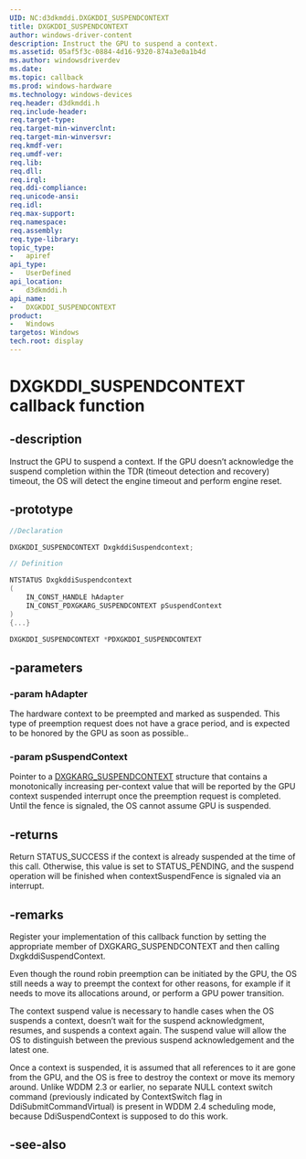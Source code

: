 ```yaml
---
UID: NC:d3dkmddi.DXGKDDI_SUSPENDCONTEXT
title: DXGKDDI_SUSPENDCONTEXT
author: windows-driver-content
description: Instruct the GPU to suspend a context.
ms.assetid: 05af5f3c-0884-4d16-9320-874a3e0a1b4d
ms.author: windowsdriverdev
ms.date:
ms.topic: callback
ms.prod: windows-hardware
ms.technology: windows-devices
req.header: d3dkmddi.h
req.include-header:
req.target-type:
req.target-min-winverclnt:
req.target-min-winversvr:
req.kmdf-ver:
req.umdf-ver:
req.lib:
req.dll:
req.irql:
req.ddi-compliance:
req.unicode-ansi:
req.idl:
req.max-support:
req.namespace:
req.assembly:
req.type-library:
topic_type:
-	apiref
api_type:
-	UserDefined
api_location:
-	d3dkmddi.h
api_name:
-	DXGKDDI_SUSPENDCONTEXT
product:
-	Windows
targetos: Windows
tech.root: display
---
```


# DXGKDDI_SUSPENDCONTEXT callback function

## -description

Instruct the GPU to suspend a context. If the GPU doesn’t acknowledge the suspend completion within the TDR (timeout detection and recovery) timeout, the OS will detect the engine timeout and perform engine reset.

## -prototype

```cpp
//Declaration

DXGKDDI_SUSPENDCONTEXT DxgkddiSuspendcontext;

// Definition

NTSTATUS DxgkddiSuspendcontext
(
	IN_CONST_HANDLE hAdapter
	IN_CONST_PDXGKARG_SUSPENDCONTEXT pSuspendContext
)
{...}

DXGKDDI_SUSPENDCONTEXT *PDXGKDDI_SUSPENDCONTEXT


```

## -parameters

### -param hAdapter

The hardware context to be preempted and marked as suspended. This type of preemption request does not have a grace period, and is expected to be honored by the GPU as soon as possible..

### -param pSuspendContext

Pointer to a [DXGKARG_SUSPENDCONTEXT](ns-d3dkmddi-_dxgkarg_suspendcontext.md) structure that contains a monotonically increasing per-context value that will be reported by the GPU context suspended interrupt once the preemption request is completed. Until the fence is signaled, the OS cannot assume GPU is suspended.

## -returns

Return STATUS_SUCCESS if the context is already suspended at the time of this call. Otherwise, this value is set to STATUS_PENDING, and the suspend operation will be finished when contextSuspendFence is signaled via an interrupt.

## -remarks

Register your implementation of this callback function by setting the appropriate member of DXGKARG_SUSPENDCONTEXT and then calling DxgkddiSuspendContext.

Even though the round robin preemption can be initiated by the GPU, the OS still needs a way to preempt the context for other reasons, for example if it needs to move its allocations around, or perform a GPU power transition.

The context suspend value is necessary to handle cases when the OS suspends a context, doesn’t wait for the suspend acknowledgment, resumes, and suspends a context again. The suspend value will allow the OS to distinguish between the previous suspend acknowledgement and the latest one.

Once a context is suspended, it is assumed that all references to it are gone from the GPU, and the OS is free to destroy the context or move its memory around. Unlike WDDM 2.3 or earlier, no separate NULL context switch command (previously indicated by ContextSwitch flag in DdiSubmitCommandVirtual) is present in WDDM 2.4 scheduling mode, because DdiSuspendContext is supposed to do this work.

## -see-also
